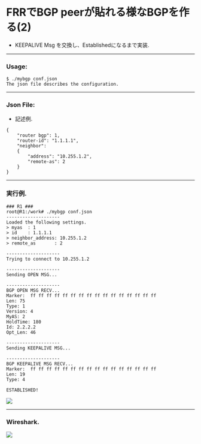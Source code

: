 # FRRでBGP peerが貼れる様なBGPを作る(2)
* KEEPALIVE Msg を交換し、Establishedになるまで実装.

---
### Usage: 
  ~~~
  $ ./mybgp conf.json 
  The json file describes the configuration.
  ~~~

---
### Json File:
  - 記述例.
  ~~~
  {
      "router bgp": 1, 
      "router-id": "1.1.1.1", 
      "neighbor": 
      {
          "address": "10.255.1.2", 
          "remote-as": 2
      }
  }
  ~~~

---
### 実行例.
  ~~~
  ### R1 ###
  root@R1:/work# ./mybgp conf.json 
  --------------------
  Loaded the following settings.
  > myas  : 1
  > id    : 1.1.1.1
  > neighbor_address: 10.255.1.2
  > remote_as       : 2

  --------------------
  Trying to connect to 10.255.1.2 

  --------------------
  Sending OPEN MSG...

  --------------------
  BGP OPEN MSG RECV...
  Marker:  ff ff ff ff ff ff ff ff ff ff ff ff ff ff ff ff 
  Len: 75
  Type: 1
  Version: 4
  MyAS: 2
  HoldTime: 180
  Id: 2.2.2.2
  Opt_Len: 46

  --------------------
  Sending KEEPALIVE MSG...

  --------------------
  BGP KEEPALIVE MSG RECV...
  Marker:  ff ff ff ff ff ff ff ff ff ff ff ff ff ff ff ff 
  Len: 19
  Type: 4

  ESTABLISHED!
  ~~~
  
  ![](../img/estab_r2.png)

---
### Wireshark.

  ![](../img/estab_r2_pcap.png)

